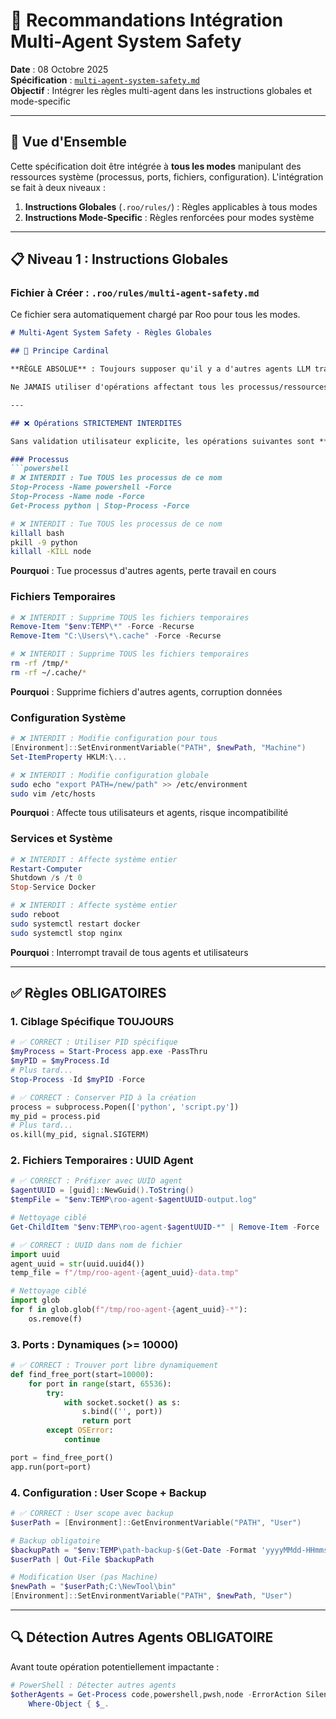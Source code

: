 # 📘 Recommandations Intégration Multi-Agent System Safety

**Date** : 08 Octobre 2025  
**Spécification** : [`multi-agent-system-safety.md`](../specifications/multi-agent-system-safety.md)  
**Objectif** : Intégrer les règles multi-agent dans les instructions globales et mode-specific

---

## 🎯 Vue d'Ensemble

Cette spécification doit être intégrée à **tous les modes** manipulant des ressources système (processus, ports, fichiers, configuration). L'intégration se fait à deux niveaux :

1. **Instructions Globales** (`.roo/rules/`) : Règles applicables à tous modes
2. **Instructions Mode-Specific** : Règles renforcées pour modes système

---

## 📋 Niveau 1 : Instructions Globales

### Fichier à Créer : `.roo/rules/multi-agent-safety.md`

Ce fichier sera automatiquement chargé par Roo pour tous les modes.

```markdown
# Multi-Agent System Safety - Règles Globales

## 🚨 Principe Cardinal

**RÈGLE ABSOLUE** : Toujours supposer qu'il y a d'autres agents LLM travaillant simultanément sur cette machine.

Ne JAMAIS utiliser d'opérations affectant tous les processus/ressources sans ciblage spécifique.

---

## ❌ Opérations STRICTEMENT INTERDITES

Sans validation utilisateur explicite, les opérations suivantes sont **INTERDITES** :

### Processus
```powershell
# ❌ INTERDIT : Tue TOUS les processus de ce nom
Stop-Process -Name powershell -Force
Stop-Process -Name node -Force
Get-Process python | Stop-Process -Force
```

```bash
# ❌ INTERDIT : Tue TOUS les processus de ce nom
killall bash
pkill -9 python
killall -KILL node
```

**Pourquoi** : Tue processus d'autres agents, perte travail en cours

### Fichiers Temporaires
```powershell
# ❌ INTERDIT : Supprime TOUS les fichiers temporaires
Remove-Item "$env:TEMP\*" -Force -Recurse
Remove-Item "C:\Users\*\.cache" -Force -Recurse
```

```bash
# ❌ INTERDIT : Supprime TOUS les fichiers temporaires
rm -rf /tmp/*
rm -rf ~/.cache/*
```

**Pourquoi** : Supprime fichiers d'autres agents, corruption données

### Configuration Système
```powershell
# ❌ INTERDIT : Modifie configuration pour tous
[Environment]::SetEnvironmentVariable("PATH", $newPath, "Machine")
Set-ItemProperty HKLM:\...
```

```bash
# ❌ INTERDIT : Modifie configuration globale
sudo echo "export PATH=/new/path" >> /etc/environment
sudo vim /etc/hosts
```

**Pourquoi** : Affecte tous utilisateurs et agents, risque incompatibilité

### Services et Système
```powershell
# ❌ INTERDIT : Affecte système entier
Restart-Computer
Shutdown /s /t 0
Stop-Service Docker
```

```bash
# ❌ INTERDIT : Affecte système entier
sudo reboot
sudo systemctl restart docker
sudo systemctl stop nginx
```

**Pourquoi** : Interrompt travail de tous agents et utilisateurs

---

## ✅ Règles OBLIGATOIRES

### 1. Ciblage Spécifique TOUJOURS

```powershell
# ✅ CORRECT : Utiliser PID spécifique
$myProcess = Start-Process app.exe -PassThru
$myPID = $myProcess.Id
# Plus tard...
Stop-Process -Id $myPID -Force
```

```python
# ✅ CORRECT : Conserver PID à la création
process = subprocess.Popen(['python', 'script.py'])
my_pid = process.pid
# Plus tard...
os.kill(my_pid, signal.SIGTERM)
```

### 2. Fichiers Temporaires : UUID Agent

```powershell
# ✅ CORRECT : Préfixer avec UUID agent
$agentUUID = [guid]::NewGuid().ToString()
$tempFile = "$env:TEMP\roo-agent-$agentUUID-output.log"

# Nettoyage ciblé
Get-ChildItem "$env:TEMP\roo-agent-$agentUUID-*" | Remove-Item -Force
```

```python
# ✅ CORRECT : UUID dans nom de fichier
import uuid
agent_uuid = str(uuid.uuid4())
temp_file = f"/tmp/roo-agent-{agent_uuid}-data.tmp"

# Nettoyage ciblé
import glob
for f in glob.glob(f"/tmp/roo-agent-{agent_uuid}-*"):
    os.remove(f)
```

### 3. Ports : Dynamiques (>= 10000)

```python
# ✅ CORRECT : Trouver port libre dynamiquement
def find_free_port(start=10000):
    for port in range(start, 65536):
        try:
            with socket.socket() as s:
                s.bind(('', port))
                return port
        except OSError:
            continue

port = find_free_port()
app.run(port=port)
```

### 4. Configuration : User Scope + Backup

```powershell
# ✅ CORRECT : User scope avec backup
$userPath = [Environment]::GetEnvironmentVariable("PATH", "User")

# Backup obligatoire
$backupPath = "$env:TEMP\path-backup-$(Get-Date -Format 'yyyyMMdd-HHmmss').txt"
$userPath | Out-File $backupPath

# Modification User (pas Machine)
$newPath = "$userPath;C:\NewTool\bin"
[Environment]::SetEnvironmentVariable("PATH", $newPath, "User")
```

---

## 🔍 Détection Autres Agents OBLIGATOIRE

Avant toute opération potentiellement impactante :

```powershell
# PowerShell : Détecter autres agents
$otherAgents = Get-Process code,powershell,pwsh,node -ErrorAction SilentlyContinue |
    Where-Object { $_.